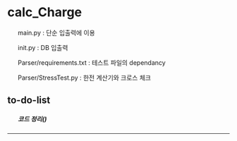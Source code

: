 # calc_Charge
<ul>main.py : 단순 입출력에 이용</ul>
<ul>init.py : DB 입출력</ul>
<ul>Parser/requirements.txt : 테스트 파일의 dependancy</ul>
<ul>Parser/StressTest.py : 한전 계산기와 크로스 체크</ul>
<h2>to-do-list</h2>
<h5>
<ul>코드 정리()</ul>
<ul></ul>
</h5>
<hr>